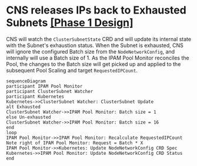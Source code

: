 # CNS releases IPs back to Exhausted Subnets [[Phase 1 Design]](../proposal.md#1-3-ips-are-released-by-cns)

CNS will watch the `ClusterSubnetState` CRD and will update its internal state with the Subnet's exhaustion status. When the Subnet is exhausted, CNS will ignore the configured Batch size from the `NodeNetworkConfig`, and internally will use a Batch size of $1$. As the IPAM Pool Monitor reconciles the Pool, the changes to the Batch size will get picked up and applied to the subsequent Pool Scaling and target `RequestedIPCount`.

```mermaid
sequenceDiagram
participant IPAM Pool Monitor
participant ClusterSubnet Watcher
participant Kubernetes
Kubernetes->>ClusterSubnet Watcher: ClusterSubnet Update
alt Exhausted
ClusterSubnet Watcher->>IPAM Pool Monitor: Batch size = 1
else Un-exhausted
ClusterSubnet Watcher->>IPAM Pool Monitor: Batch size = 16
end
loop
IPAM Pool Monitor->>IPAM Pool Monitor: Recalculate RequestedIPCount
Note right of IPAM Pool Monitor: Request = Batch * X
IPAM Pool Monitor->>Kubernetes: Update NodeNetworkConfig CRD Spec
Kubernetes->>IPAM Pool Monitor: Update NodeNetworkConfig CRD Status
end
```
